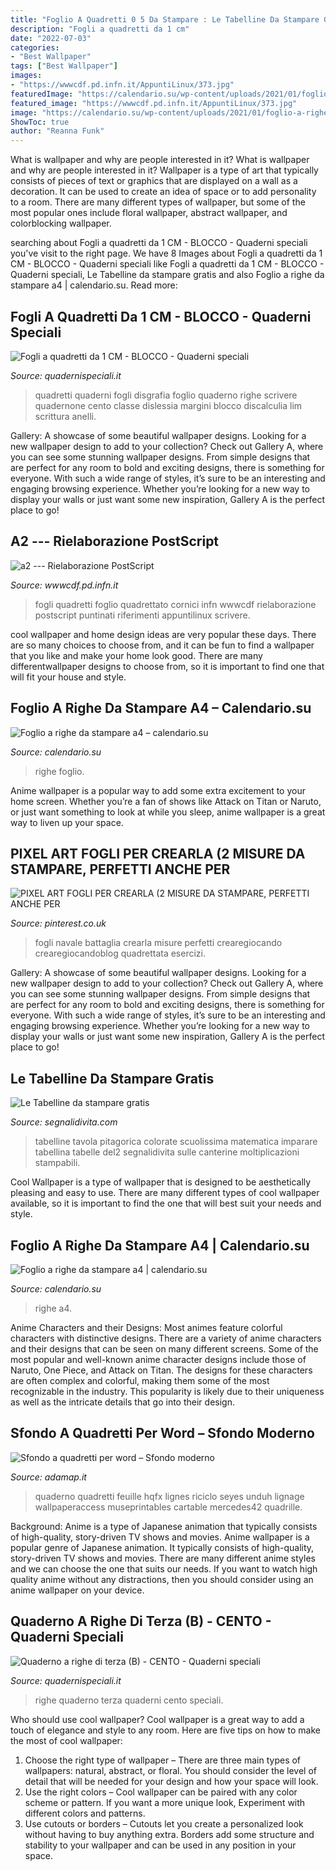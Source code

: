 ```yaml
---
title: "Foglio A Quadretti 0 5 Da Stampare : Le Tabelline Da Stampare Gratis"
description: "Fogli a quadretti da 1 cm"
date: "2022-07-03"
categories:
- "Best Wallpaper"
tags: ["Best Wallpaper"]
images:
- "https://wwwcdf.pd.infn.it/AppuntiLinux/373.jpg"
featuredImage: "https://calendario.su/wp-content/uploads/2021/01/foglio-a-righe-7mm-a4.png"
featured_image: "https://wwwcdf.pd.infn.it/AppuntiLinux/373.jpg"
image: "https://calendario.su/wp-content/uploads/2021/01/foglio-a-righe-7mm-a4.png"
ShowToc: true
author: "Reanna Funk"
---
```



What is wallpaper and why are people interested in it?
What is wallpaper and why are people interested in it?
Wallpaper is a type of art that typically consists of pieces of text or graphics that are displayed on a wall as a decoration. It can be used to create an idea of space or to add personality to a room. There are many different types of wallpaper, but some of the most popular ones include floral wallpaper, abstract wallpaper, and colorblocking wallpaper.

	

		
searching about Fogli a quadretti da 1 CM - BLOCCO - Quaderni speciali you've visit to the right page. We have 8 Images about Fogli a quadretti da 1 CM - BLOCCO - Quaderni speciali like Fogli a quadretti da 1 CM - BLOCCO - Quaderni speciali, Le Tabelline da stampare gratis and also Foglio a righe da stampare a4 | calendario.su. Read more:
		
    
## Fogli A Quadretti Da 1 CM - BLOCCO - Quaderni Speciali

<img loading=lazy src="http://www.quadernispeciali.it/WebRoot/StoreIT4/Shops/11972/5150/788C/02BE/16AA/671D/3E95/9311/97DB/quaderni_Q_1.jpg" onerror="this.onerror=null;this.src='https://tse3.mm.bing.net/th?id=OIP.S975M0_7i5W6OAI5kQ33sgHaKZ&amp;pid=15.1';" alt="Fogli a quadretti da 1 CM - BLOCCO - Quaderni speciali">

_Source: quadernispeciali.it_

>quadretti quaderni fogli disgrafia foglio quaderno righe scrivere quadernone cento classe dislessia margini blocco discalculia lim scrittura anelli. 

	

Gallery: A showcase of some beautiful wallpaper designs.
Looking for a new wallpaper design to add to your collection? Check out Gallery A, where you can see some stunning wallpaper designs. From simple designs that are perfect for any room to bold and exciting designs, there is something for everyone. With such a wide range of styles, it’s sure to be an interesting and engaging browsing experience. Whether you’re looking for a new way to display your walls or just want some new inspiration, Gallery A is the perfect place to go!





	
	
    
## A2 --- Rielaborazione PostScript

<img loading=lazy src="https://wwwcdf.pd.infn.it/AppuntiLinux/373.jpg" onerror="this.onerror=null;this.src='https://tse1.mm.bing.net/th?id=OIP.xcKFaCADCF_f-lR5KF5TowHaKe&amp;pid=15.1';" alt="a2 --- Rielaborazione PostScript">

_Source: wwwcdf.pd.infn.it_

>fogli quadretti foglio quadrettato cornici infn wwwcdf rielaborazione postscript puntinati riferimenti appuntilinux scrivere. 

	

cool wallpaper and home design ideas are very popular these days. There are so many choices to choose from, and it can be fun to find a wallpaper that you like and make your home look good. There are many differentwallpaper designs to choose from, so it is important to find one that will fit your house and style.

    
## Foglio A Righe Da Stampare A4 – Calendario.su

<img loading=lazy src="https://calendario.su/wp-content/uploads/2021/01/foglio-a-righe-5mm-a4.jpg" onerror="this.onerror=null;this.src='https://tse1.mm.bing.net/th?id=OIP.IDb0pXDKX7s6uD7yEStJWgAAAA&amp;pid=15.1';" alt="Foglio a righe da stampare a4 – calendario.su">

_Source: calendario.su_

>righe foglio. 

	

Anime wallpaper is a popular way to add some extra excitement to your home screen. Whether you’re a fan of shows like Attack on Titan or Naruto, or just want something to look at while you sleep, anime wallpaper is a great way to liven up your space.

    
## PIXEL ART FOGLI PER CREARLA (2 MISURE DA STAMPARE, PERFETTI ANCHE PER

<img loading=lazy src="https://i.pinimg.com/originals/c0/40/7b/c0407bdbb8b3516b92f718207983d7fd.jpg" onerror="this.onerror=null;this.src='https://tse3.mm.bing.net/th?id=OIP.WGlv5JV9dJ4G1_lad6Qa5wAAAA&amp;pid=15.1';" alt="PIXEL ART FOGLI PER CREARLA (2 MISURE DA STAMPARE, PERFETTI ANCHE PER">

_Source: pinterest.co.uk_

>fogli navale battaglia crearla misure perfetti crearegiocando crearegiocandoblog quadrettata esercizi. 

	

Gallery: A showcase of some beautiful wallpaper designs.
Looking for a new wallpaper design to add to your collection? Check out Gallery A, where you can see some stunning wallpaper designs. From simple designs that are perfect for any room to bold and exciting designs, there is something for everyone. With such a wide range of styles, it’s sure to be an interesting and engaging browsing experience. Whether you’re looking for a new way to display your walls or just want some new inspiration, Gallery A is the perfect place to go!





	
	
    
## Le Tabelline Da Stampare Gratis

<img loading=lazy src="http://www.segnalidivita.com/le_tabelline/le-tabelline-dal-1-al-10.jpg" onerror="this.onerror=null;this.src='https://tse3.mm.bing.net/th?id=OIP.0CCythV5fPrmIqjQvwfGCQHaHH&amp;pid=15.1';" alt="Le Tabelline da stampare gratis">

_Source: segnalidivita.com_

>tabelline tavola pitagorica colorate scuolissima matematica imparare tabellina tabelle del2 segnalidivita sulle canterine moltiplicazioni stampabili. 

	

Cool Wallpaper is a type of wallpaper that is designed to be aesthetically pleasing and easy to use. There are many different types of cool wallpaper available, so it is important to find the one that will best suit your needs and style.

    
## Foglio A Righe Da Stampare A4 | Calendario.su

<img loading=lazy src="https://calendario.su/wp-content/uploads/2021/01/foglio-a-righe-7mm-a4.png" onerror="this.onerror=null;this.src='https://tse3.mm.bing.net/th?id=OIP.WL33_F8XbsnZN9wYYRuA-QHaKe&amp;pid=15.1';" alt="Foglio a righe da stampare a4 | calendario.su">

_Source: calendario.su_

>righe a4. 

	

Anime Characters and their Designs: Most animes feature colorful characters with distinctive designs.
There are a variety of anime characters and their designs that can be seen on many different screens. Some of the most popular and well-known anime character designs include those of Naruto, One Piece, and Attack on Titan. The designs for these characters are often complex and colorful, making them some of the most recognizable in the industry. This popularity is likely due to their uniqueness as well as the intricate details that go into their design.

    
## Sfondo A Quadretti Per Word – Sfondo Moderno

<img loading=lazy src="https://apprendere.weebly.com/uploads/1/3/1/9/13190409/centimetrato.jpg" onerror="this.onerror=null;this.src='https://tse3.mm.bing.net/th?id=OIP.Lyzqmd9HE1iO-IebnIZ7NAHaKe&amp;pid=15.1';" alt="Sfondo a quadretti per word – Sfondo moderno">

_Source: adamap.it_

>quaderno quadretti feuille hqfx lignes riciclo seyes unduh lignage wallpaperaccess museprintables cartable mercedes42 quadrille. 

	

Background: Anime is a type of Japanese animation that typically consists of high-quality, story-driven TV shows and movies.
Anime wallpaper is a popular genre of Japanese animation. It typically consists of high-quality, story-driven TV shows and movies. There are many different anime styles and we can choose the one that suits our needs. If you want to watch high quality anime without any distractions, then you should consider using an anime wallpaper on your device.

    
## Quaderno A Righe Di Terza (B) - CENTO - Quaderni Speciali

<img loading=lazy src="http://www.quadernispeciali.it/WebRoot/StoreIT4/Shops/11972/510E/2D4B/A417/D5E5/C257/3E95/9310/14FA/quaderni_R_2-3.jpg" onerror="this.onerror=null;this.src='https://tse4.mm.bing.net/th?id=OIP.moAvfxsTHPe6z3ckBec86wHaKY&amp;pid=15.1';" alt="Quaderno a righe di terza (B) - CENTO - Quaderni speciali">

_Source: quadernispeciali.it_

>righe quaderno terza quaderni cento speciali. 

	

Who should use cool wallpaper?
Cool wallpaper is a great way to add a touch of elegance and style to any room. Here are five tips on how to make the most of cool wallpaper: 
1) Choose the right type of wallpaper – There are three main types of wallpapers: natural, abstract, or floral. You should consider the level of detail that will be needed for your design and how your space will look. 
2) Use the right colors – Cool wallpaper can be paired with any color scheme or pattern. If you want a more unique look, Experiment with different colors and patterns. 
3) Use cutouts or borders – Cutouts let you create a personalized look without having to buy anything extra. Borders add some structure and stability to your wallpaper and can be used in any position in your space.

